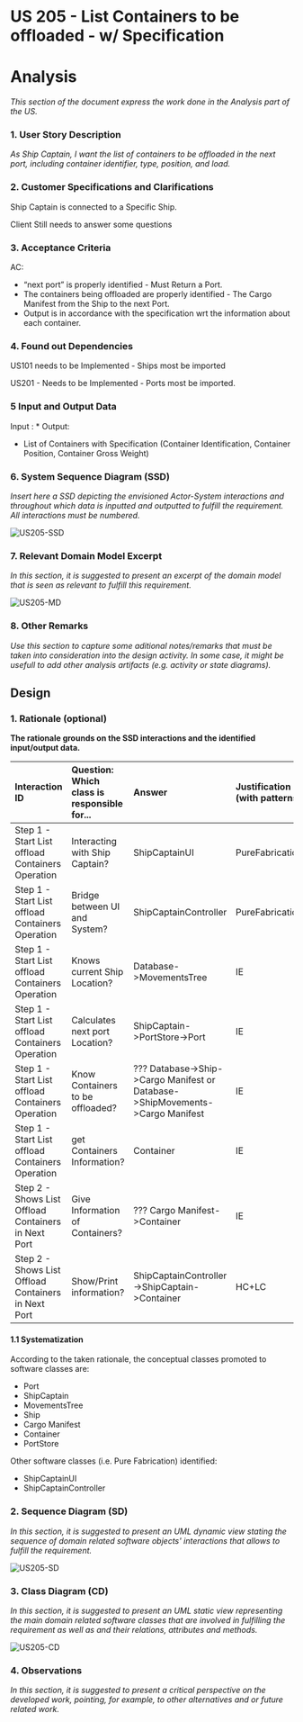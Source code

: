 # US 205 - List Containers to be offloaded - w/ Specification

# Analysis

*This section of the document express the work done in the Analysis part of the US.*

### 1. User Story Description

*As Ship Captain, I want the list of containers to be offloaded in the next port,
  including container identifier, type, position, and load.*

### 2. Customer Specifications and Clarifications 

Ship Captain is connected to a Specific Ship. 

Client Still needs to answer some questions


### 3. Acceptance Criteria

AC:
* “next port” is properly identified - Must Return a Port.
* The containers being offloaded are properly identified - The Cargo Manifest from the Ship to the next Port.
* Output is in accordance with the specification wrt the information about each container. 


### 4. Found out Dependencies

US101 needs to be Implemented - Ships most be imported

US201 - Needs to be Implemented - Ports most be imported.


### 5 Input and Output Data

Input :
*
Output:
* List of Containers with Specification (Container Identification, Container Position, Container Gross Weight)

### 6. System Sequence Diagram (SSD)

*Insert here a SSD depicting the envisioned Actor-System interactions and throughout which data is inputted and outputted to fulfill the requirement. All interactions must be numbered.*

![US205-SSD](US205-SSD.svg)


### 7. Relevant Domain Model Excerpt 
*In this section, it is suggested to present an excerpt of the domain model that is seen as relevant to fulfill this requirement.* 

![US205-MD](US205-MD.svg)

### 8. Other Remarks

*Use this section to capture some aditional notes/remarks that must be taken into consideration into the design activity. In some case, it might be usefull to add other analysis artifacts (e.g. activity or state diagrams).* 



## Design 

### 1. Rationale (optional)

**The rationale grounds on the SSD interactions and the identified input/output data.**

| Interaction ID | Question: Which class is responsible for... | Answer  | Justification (with patterns)  |
|:-------------  |:--------------------- |:------------|:---------------------------- |
| Step 1 - Start List offload Containers Operation 		 |		Interacting with Ship Captain?					 |     ShipCaptainUI        |     PureFabrication                         |
| Step 1 - Start List offload Containers Operation 		 |		Bridge between UI and System?					 |     ShipCaptainController        |     PureFabrication                         |
| Step 1 - Start List offload Containers Operation 		 |		Knows current Ship Location?					 |    Database->MovementsTree         |      IE                        |
| Step 1 - Start List offload Containers Operation 		 |		Calculates next port Location?					 |    ShipCaptain->PortStore->Port         |          IE                    |
| Step 1 - Start List offload Containers Operation 		 |		Know Containers to be offloaded?					 |    ??? Database->Ship->Cargo Manifest or Database->ShipMovements->Cargo Manifest         |       IE                       |
| Step 1 - Start List offload Containers Operation 		 |		get Containers Information?					 |     Container        |       IE                       |
| Step 2 - Shows List Offload Containers in Next Port 		 |	Give Information of Containers?						 |      ??? Cargo Manifest->Container       |       IE                       |
| Step 2 - Shows List Offload Containers in Next Port 		 |	Show/Print information?						 |      ShipCaptainController->ShipCaptain->Container       |           HC+LC                   |

#### 1.1 Systematization 

According to the taken rationale, the conceptual classes promoted to software classes are: 

 * Port
 * ShipCaptain
 * MovementsTree
* Ship
* Cargo Manifest
* Container
* PortStore

Other software classes (i.e. Pure Fabrication) identified: 
 * ShipCaptainUI  
 * ShipCaptainController

### 2. Sequence Diagram (SD)

*In this section, it is suggested to present an UML dynamic view stating the sequence of domain related software objects' interactions that allows to fulfill the requirement.* 

![US205-SD](US205-SD.svg)

### 3. Class Diagram (CD)

*In this section, it is suggested to present an UML static view representing the main domain related software classes that are involved in fulfilling the requirement as well as and their relations, attributes and methods.*

![US205-CD](US205-CD.svg)

### 4. Observations

*In this section, it is suggested to present a critical perspective on the developed work, pointing, for example, to other alternatives and or future related work.*





